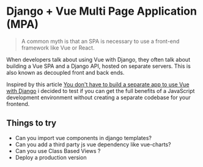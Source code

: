 # Django + Vue Multi Page Application (MPA)

> A common myth is that an SPA is necessary to use a front-end framework like Vue or React.

When developers talk about using Vue with Django, they often talk about building a Vue SPA and a Django API, hosted on separate servers. This is also known as decoupled front and back ends.

Inspired by this article [
You don't have to build a separate app to use Vue with Django](https://ctrlzblog.com/add-vue-to-your-django-templates-with-vite/) i decided to test if you can get the full benefits of a JavaScript development environment without creating a separate codebase for your frontend.

## Things to try

-   Can you import vue components in django templates?
-   Can you add a third party js vue dependency like vue-charts?
-   Can you use Class Based Views ?
-   Deploy a production version
